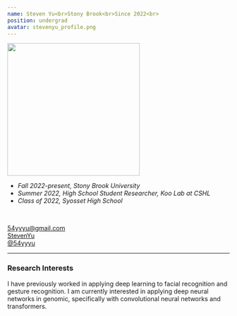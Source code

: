 ```yaml
---
name: Steven Yu<br>Stony Brook<br>Since 2022<br>
position: undergrad
avatar: stevenyu_profile.png
---
```


<img width="300" src="{{site.baseurl}}/images/people/{{page.avatar}}" data-action="zoom">
<br>

- _Fall 2022-present, Stony Brook University_ <br>
- _Summer 2022, High School Student Researcher, Koo Lab at CSHL_ <br>
- _Class of 2022, Syosset High School_ <br>

<br>

<a href="mailto:54yyyu@gmail.com"><i class="fa fa-envelope-o"></i> 54yyyu@gmail.com</a><br>
<a href="https://www.linkedin.com/in/yiyang-yu-63739222b/"><i class="fa fa-linkedin-square"></i> StevenYu</a><br>
<a href="https://github.com/54yyyu"><i class="fa fa-github"></i> @54yyyu </a><br>

<hr>

### Research Interests

I have previously worked in applying deep learning to facial recognition and gesture recognition. I am currently interested in applying deep neural networks in genomic, specifically with convolutional neural networks and transformers.
<br>
<br>
<br>

&nbsp;
&nbsp;
&nbsp;
&nbsp;
&nbsp;
&nbsp;
&nbsp;
&nbsp;
&nbsp;
&nbsp;
&nbsp;
&nbsp;
&nbsp;
&nbsp;
&nbsp;
&nbsp;
&nbsp;
&nbsp;
&nbsp;
&nbsp;
&nbsp;
&nbsp;
&nbsp;
&nbsp;

